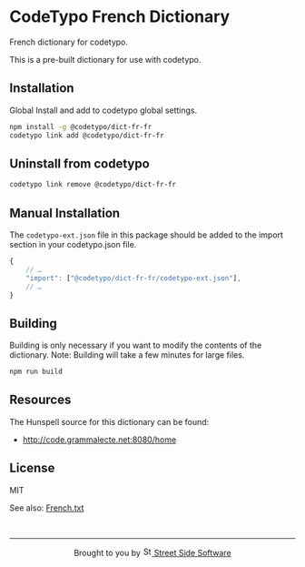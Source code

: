 # CodeTypo French Dictionary

French dictionary for codetypo.

This is a pre-built dictionary for use with codetypo.

## Installation

Global Install and add to codetypo global settings.

```sh
npm install -g @codetypo/dict-fr-fr
codetypo link add @codetypo/dict-fr-fr
```

## Uninstall from codetypo

```sh
codetypo link remove @codetypo/dict-fr-fr
```

## Manual Installation

The `codetypo-ext.json` file in this package should be added to the import section in your codetypo.json file.

```javascript
{
    // …
    "import": ["@codetypo/dict-fr-fr/codetypo-ext.json"],
    // …
}
```

## Building

Building is only necessary if you want to modify the contents of the dictionary. Note: Building will take a few minutes for large files.

```sh
npm run build
```

## Resources

The Hunspell source for this dictionary can be found:

- <http://code.grammalecte.net:8080/home>

## License

MIT

See also: [French.txt](https://github.com/khulnasoft/codetypo-dicts/blob/main/dictionaries/fr_FR/src/hunspell-french-dictionaries-v7.0/README_dict_fr.txt)

<!--- @@inject: ../../static/footer.md --->

<br/>

---

<p align="center">
Brought to you by <a href="https://streetsidesoftware.com" title="Street Side Software">
<img width="16" alt="Street Side Software Logo" src="https://i.imgur.com/CyduuVY.png" /> Street Side Software
</a>
</p>

<!--- @@inject-end: ../../static/footer.md --->
